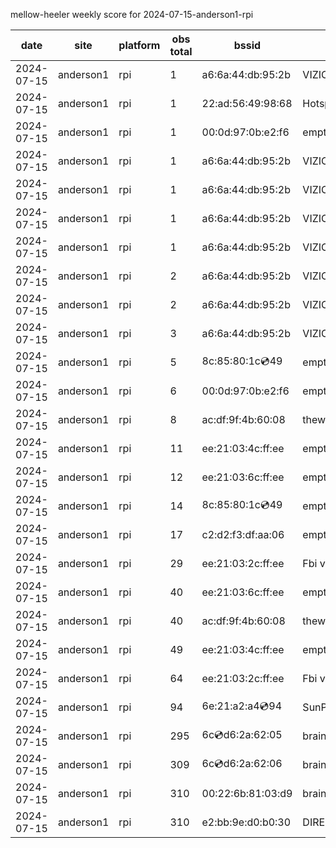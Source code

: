 mellow-heeler weekly score for 2024-07-15-anderson1-rpi

|date|site|platform|obs total|bssid|ssid|lat|lng|
|--|--|--|--|--|--|--|--|
|2024-07-15|anderson1|rpi|1|a6:6a:44:db:95:2b|VIZIOCastAudio4777|0|0|
|2024-07-15|anderson1|rpi|1|22:ad:56:49:98:68|Hotspot9868|0|0|
|2024-07-15|anderson1|rpi|1|00:0d:97:0b:e2:f6|empty_ssid|0|0|
|2024-07-15|anderson1|rpi|1|a6:6a:44:db:95:2b|VIZIOCastAudio7980|0|0|
|2024-07-15|anderson1|rpi|1|a6:6a:44:db:95:2b|VIZIOCastAudio9483|0|0|
|2024-07-15|anderson1|rpi|1|a6:6a:44:db:95:2b|VIZIOCastAudio5334|0|0|
|2024-07-15|anderson1|rpi|1|a6:6a:44:db:95:2b|VIZIOCastAudio5332|0|0|
|2024-07-15|anderson1|rpi|2|a6:6a:44:db:95:2b|VIZIOCastAudio4552|0|0|
|2024-07-15|anderson1|rpi|2|a6:6a:44:db:95:2b|VIZIOCastAudio9216|0|0|
|2024-07-15|anderson1|rpi|3|a6:6a:44:db:95:2b|VIZIOCastAudio7996|0|0|
|2024-07-15|anderson1|rpi|5|8c:85:80:1c:cd:49|empty_ssid|0|0|
|2024-07-15|anderson1|rpi|6|00:0d:97:0b:e2:f6|empty_ssid|0|0|
|2024-07-15|anderson1|rpi|8|ac:df:9f:4b:60:08|theweef|0|0|
|2024-07-15|anderson1|rpi|11|ee:21:03:4c:ff:ee|empty_ssid|0|0|
|2024-07-15|anderson1|rpi|12|ee:21:03:6c:ff:ee|empty_ssid|0|0|
|2024-07-15|anderson1|rpi|14|8c:85:80:1c:cd:49|empty_ssid|0|0|
|2024-07-15|anderson1|rpi|17|c2:d2:f3:df:aa:06|empty_ssid|0|0|
|2024-07-15|anderson1|rpi|29|ee:21:03:2c:ff:ee|Fbi van 13|0|0|
|2024-07-15|anderson1|rpi|40|ee:21:03:6c:ff:ee|empty_ssid|0|0|
|2024-07-15|anderson1|rpi|40|ac:df:9f:4b:60:08|theweef|0|0|
|2024-07-15|anderson1|rpi|49|ee:21:03:4c:ff:ee|empty_ssid|0|0|
|2024-07-15|anderson1|rpi|64|ee:21:03:2c:ff:ee|Fbi van 13|0|0|
|2024-07-15|anderson1|rpi|94|6e:21:a2:a4:cd:94|SunPower21450|0|0|
|2024-07-15|anderson1|rpi|295|6c:cd:d6:2a:62:05|braingang2_5GEXT|0|0|
|2024-07-15|anderson1|rpi|309|6c:cd:d6:2a:62:06|braingang2_2GEXT|0|0|
|2024-07-15|anderson1|rpi|310|00:22:6b:81:03:d9|braingang2|0|0|
|2024-07-15|anderson1|rpi|310|e2:bb:9e:d0:b0:30|DIRECT-9ED03030|0|0|

